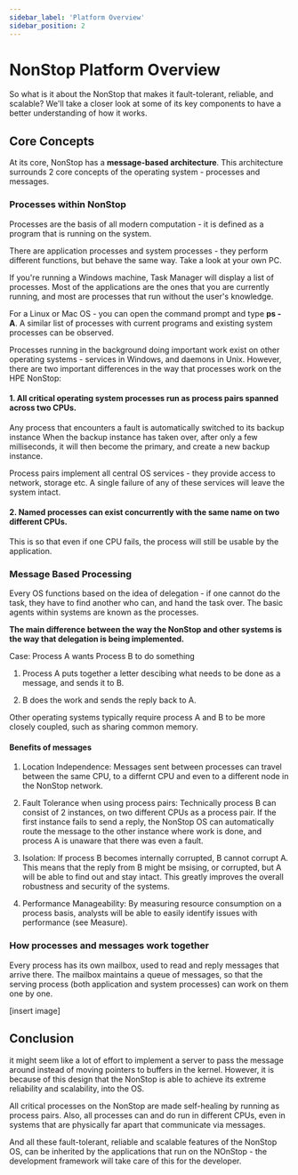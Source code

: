 ```yaml
---
sidebar_label: 'Platform Overview'
sidebar_position: 2
---
```


# NonStop Platform Overview

So what is it about the NonStop that makes it fault-tolerant, reliable, and scalable? We'll take a closer look at some of its key components to have a better understanding of how it works.

## Core Concepts
At its core, NonStop has a **message-based architecture**. This architecture surrounds 2 core concepts of the operating system - processes and messages.

### Processes within NonStop
Processes are the basis of all modern computation - it is defined as a program that is running on the system.

There are application processes and system processes - they perform different functions, but behave the same way. Take a look at your own PC.

If you're running a Windows machine, Task Manager will display a list of processes. Most of the applications are the ones that you are currently running, and most are processes that run without the user's knowledge.

For a Linux or Mac OS - you can open the command prompt and type __ps - A__. A similar list of processes with current programs and existing system processes can be observed.

Processes running in the background doing important work exist on other operating systems - services in Windows, and daemons in Unix. However, there are two important differences in the way that processes work on the HPE NonStop:

#### 1. All critical operating system processes run as process pairs spanned across two CPUs.

Any process that encounters a fault is automatically switched to its backup instance When the backup instance has taken over, after only a few milliseconds, it will then become the primary, and create a new backup instance.

Process pairs implement all central OS services - they provide access to network, storage etc. A single failure of any of these services will leave the system intact.

#### 2. Named processes can exist concurrently with the same name on two different CPUs.

This is so that even if one CPU fails, the process will still be usable by the application.

### Message Based Processing
Every OS functions based on the idea of delegation - if one cannot do the task, they have to find another who can, and hand the task over. The basic agents within systems are known as the processes.

**The main difference between the way the NonStop and other systems is the way that delegation is being implemented.** 

Case: Process A wants Process B to do something
1. Process A puts together a letter descibing what needs to be done as a message, and sends it to B.

2. B does the work and sends the reply back to A.

Other operating systems typically require process A and B to be more closely coupled, such as sharing common memory.

#### Benefits of messages
1. Location Independence: Messages sent between processes can travel between the same CPU, to a differnt CPU and even to a different node in the NonStop network.

2. Fault Tolerance when using process pairs: Technically process B can consist of 2 instances, on two different CPUs as a process pair. If the first instance fails to send a reply, the NonStop OS can automatically route the message to the other instance where work is done, and process A is unaware that there was even a fault.

3. Isolation: If process B becomes internally corrupted, B cannot corrupt A. This means that the reply from B might be msising, or corrupted, but A will be able to find out and stay intact. This greatly improves the overall robustness and security of the systems.

4. Performance Manageability: By measuring resource consumption on a process basis, analysts will be able to easily identify issues with performance (see Measure).


### How processes and messages work together
Every process has its own mailbox, used to read and reply messages that arrive there. The mailbox maintains a queue of messages, so that the serving process (both application and system processes) can work on them one by one.

[insert image]

## Conclusion
it might seem like a lot of effort to implement a server to pass the message around instead of moving pointers to buffers in the kernel. However, it is because of this design that the NonStop is able to achieve its extreme reliability and scalability, into the OS.

All critical processes on the NonStop are made self-healing by running as process pairs. Also, all processes can and do run in different CPUs, even in systems that are physically far apart that communicate via messages.

And all these fault-tolerant, reliable and scalable features of the NonStop OS, can be inherited by the applications that run on the NOnStop - the development framework will take care of this for the developer.